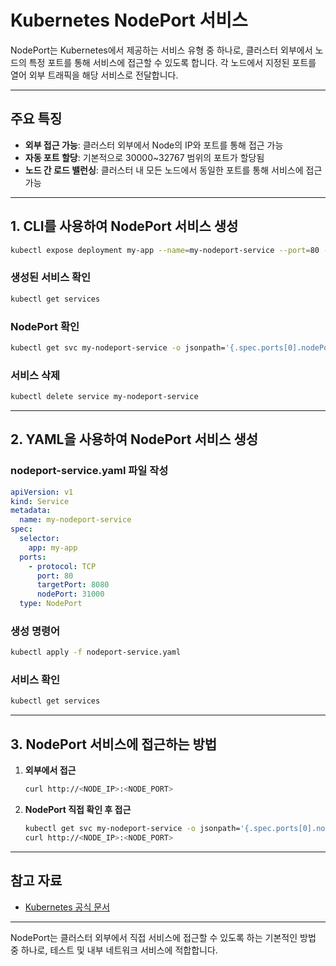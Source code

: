 # Kubernetes NodePort 서비스

NodePort는 Kubernetes에서 제공하는 서비스 유형 중 하나로, 클러스터 외부에서 노드의 특정 포트를 통해 서비스에 접근할 수 있도록 합니다. 각 노드에서 지정된 포트를 열어 외부 트래픽을 해당 서비스로 전달합니다.

---

## 주요 특징

- **외부 접근 가능**: 클러스터 외부에서 Node의 IP와 포트를 통해 접근 가능
- **자동 포트 할당**: 기본적으로 30000~32767 범위의 포트가 할당됨
- **노드 간 로드 밸런싱**: 클러스터 내 모든 노드에서 동일한 포트를 통해 서비스에 접근 가능

---

## 1. CLI를 사용하여 NodePort 서비스 생성

```bash
kubectl expose deployment my-app --name=my-nodeport-service --port=80 --target-port=8080 --type=NodePort
```

### 생성된 서비스 확인
```bash
kubectl get services
```

### NodePort 확인
```bash
kubectl get svc my-nodeport-service -o jsonpath='{.spec.ports[0].nodePort}'
```

### 서비스 삭제
```bash
kubectl delete service my-nodeport-service
```

---

## 2. YAML을 사용하여 NodePort 서비스 생성

### nodeport-service.yaml 파일 작성
```yaml
apiVersion: v1
kind: Service
metadata:
  name: my-nodeport-service
spec:
  selector:
    app: my-app
  ports:
    - protocol: TCP
      port: 80
      targetPort: 8080
      nodePort: 31000
  type: NodePort
```

### 생성 명령어
```bash
kubectl apply -f nodeport-service.yaml
```

### 서비스 확인
```bash
kubectl get services
```

---

## 3. NodePort 서비스에 접근하는 방법

1. **외부에서 접근**
   ```bash
   curl http://<NODE_IP>:<NODE_PORT>
   ```
2. **NodePort 직접 확인 후 접근**
   ```bash
   kubectl get svc my-nodeport-service -o jsonpath='{.spec.ports[0].nodePort}'
   curl http://<NODE_IP>:<NODE_PORT>
   ```

---

## 참고 자료

- [Kubernetes 공식 문서](https://kubernetes.io/docs/concepts/services-networking/service/)

---

NodePort는 클러스터 외부에서 직접 서비스에 접근할 수 있도록 하는 기본적인 방법 중 하나로, 테스트 및 내부 네트워크 서비스에 적합합니다.